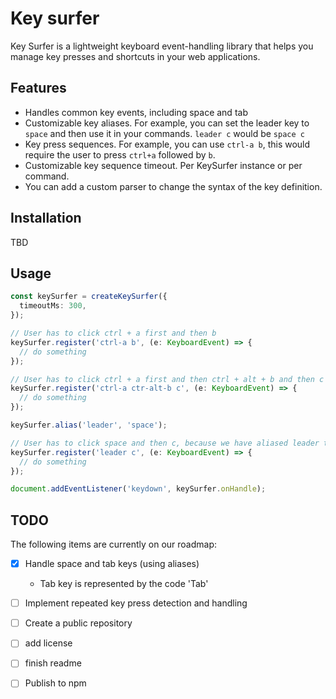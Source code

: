 # Key surfer

Key Surfer is a lightweight keyboard event-handling library that helps you manage key presses and shortcuts in your web applications.

## Features

- Handles common key events, including space and tab
- Customizable key aliases. For example, you can set the leader key to `space` and then use it in your commands. `leader c` would be `space c`
- Key press sequences. For example, you can use `ctrl-a b`, this would require the user to press `ctrl+a` followed by `b`.
- Customizable key sequence timeout. Per KeySurfer instance or per command.
- You can add a custom parser to change the syntax of the key definition.

## Installation

TBD

## Usage

```typescript
const keySurfer = createKeySurfer({
  timeoutMs: 300,
});

// User has to click ctrl + a first and then b
keySurfer.register('ctrl-a b', (e: KeyboardEvent) => {
  // do something
});

// User has to click ctrl + a first and then ctrl + alt + b and then c
keySurfer.register('ctrl-a ctr-alt-b c', (e: KeyboardEvent) => {
  // do something
});

keySurfer.alias('leader', 'space');

// User has to click space and then c, because we have aliased leader to space
keySurfer.register('leader c', (e: KeyboardEvent) => {
  // do something
});

document.addEventListener('keydown', keySurfer.onHandle);
```

## TODO

The following items are currently on our roadmap:

- [x] Handle space and tab keys (using aliases)
  - Tab key is represented by the code 'Tab'
- [ ] Implement repeated key press detection and handling
- [ ] Create a public repository
- [ ] add license
- [ ] finish readme
- [ ] Publish to npm

